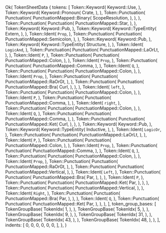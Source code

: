 Ok(
    TokenSheetData {
        tokens: [
            Token::Keyword(
                Keyword::Use,
            ),
            Token::Keyword(
                Keyword::Pronoun(
                    Crate,
                ),
            ),
            Token::Punctuation(
                Punctuation(
                    PunctuationMapped::Binary(
                        ScopeResolution,
                    ),
                ),
            ),
            Token::Punctuation(
                Punctuation(
                    PunctuationMapped::Star,
                ),
            ),
            Token::Keyword(
                Keyword::Pub,
            ),
            Token::Keyword(
                Keyword::TypeEntity(
                    Extern,
                ),
            ),
            Token::Ident(
                `Prop`,
            ),
            Token::Punctuation(
                Punctuation(
                    PunctuationMapped::Semicolon,
                ),
            ),
            Token::Keyword(
                Keyword::Pub,
            ),
            Token::Keyword(
                Keyword::TypeEntity(
                    Structure,
                ),
            ),
            Token::Ident(
                `LogicAnd`,
            ),
            Token::Punctuation(
                Punctuation(
                    PunctuationMapped::LaOrLt,
                ),
            ),
            Token::Ident(
                `P`,
            ),
            Token::Punctuation(
                Punctuation(
                    PunctuationMapped::Colon,
                ),
            ),
            Token::Ident(
                `Prop`,
            ),
            Token::Punctuation(
                Punctuation(
                    PunctuationMapped::Comma,
                ),
            ),
            Token::Ident(
                `Q`,
            ),
            Token::Punctuation(
                Punctuation(
                    PunctuationMapped::Colon,
                ),
            ),
            Token::Ident(
                `Prop`,
            ),
            Token::Punctuation(
                Punctuation(
                    PunctuationMapped::RaOrGt,
                ),
            ),
            Token::Punctuation(
                Punctuation(
                    PunctuationMapped::Bra(
                        Curl,
                    ),
                ),
            ),
            Token::Ident(
                `left`,
            ),
            Token::Punctuation(
                Punctuation(
                    PunctuationMapped::Colon,
                ),
            ),
            Token::Ident(
                `P`,
            ),
            Token::Punctuation(
                Punctuation(
                    PunctuationMapped::Comma,
                ),
            ),
            Token::Ident(
                `right`,
            ),
            Token::Punctuation(
                Punctuation(
                    PunctuationMapped::Colon,
                ),
            ),
            Token::Ident(
                `Q`,
            ),
            Token::Punctuation(
                Punctuation(
                    PunctuationMapped::Comma,
                ),
            ),
            Token::Punctuation(
                Punctuation(
                    PunctuationMapped::Ket(
                        Curl,
                    ),
                ),
            ),
            Token::Keyword(
                Keyword::Pub,
            ),
            Token::Keyword(
                Keyword::TypeEntity(
                    Inductive,
                ),
            ),
            Token::Ident(
                `LogicOr`,
            ),
            Token::Punctuation(
                Punctuation(
                    PunctuationMapped::LaOrLt,
                ),
            ),
            Token::Ident(
                `P`,
            ),
            Token::Punctuation(
                Punctuation(
                    PunctuationMapped::Colon,
                ),
            ),
            Token::Ident(
                `Prop`,
            ),
            Token::Punctuation(
                Punctuation(
                    PunctuationMapped::Comma,
                ),
            ),
            Token::Ident(
                `Q`,
            ),
            Token::Punctuation(
                Punctuation(
                    PunctuationMapped::Colon,
                ),
            ),
            Token::Ident(
                `Prop`,
            ),
            Token::Punctuation(
                Punctuation(
                    PunctuationMapped::RaOrGt,
                ),
            ),
            Token::Punctuation(
                Punctuation(
                    PunctuationMapped::Vertical,
                ),
            ),
            Token::Ident(
                `Left`,
            ),
            Token::Punctuation(
                Punctuation(
                    PunctuationMapped::Bra(
                        Par,
                    ),
                ),
            ),
            Token::Ident(
                `P`,
            ),
            Token::Punctuation(
                Punctuation(
                    PunctuationMapped::Ket(
                        Par,
                    ),
                ),
            ),
            Token::Punctuation(
                Punctuation(
                    PunctuationMapped::Vertical,
                ),
            ),
            Token::Ident(
                `Right`,
            ),
            Token::Punctuation(
                Punctuation(
                    PunctuationMapped::Bra(
                        Par,
                    ),
                ),
            ),
            Token::Ident(
                `Q`,
            ),
            Token::Punctuation(
                Punctuation(
                    PunctuationMapped::Ket(
                        Par,
                    ),
                ),
            ),
        ],
        token_group_bases: [
            TokenGroupBase(
                TokenIdx(
                    1,
                ),
            ),
            TokenGroupBase(
                TokenIdx(
                    5,
                ),
            ),
            TokenGroupBase(
                TokenIdx(
                    9,
                ),
            ),
            TokenGroupBase(
                TokenIdx(
                    31,
                ),
            ),
            TokenGroupBase(
                TokenIdx(
                    43,
                ),
            ),
            TokenGroupBase(
                TokenIdx(
                    48,
                ),
            ),
        ],
        indents: [
            0,
            0,
            0,
            0,
            0,
            0,
        ],
    },
)